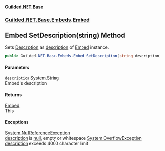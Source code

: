 
#### [Guilded.NET.Base](Guilded_NET_Base 'Guilded_NET_Base')
### [Guilded.NET.Base.Embeds](Guilded_NET_Base#Guilded_NET_Base_Embeds 'Guilded.NET.Base.Embeds').[Embed](Embed 'Guilded.NET.Base.Embeds.Embed')
## Embed.SetDescription(string) Method
Sets [Description](Embed_Description 'Guilded.NET.Base.Embeds.Embed.Description') as [description](Embed_SetDescription(string)#Guilded_NET_Base_Embeds_Embed_SetDescription(string)_description 'Guilded.NET.Base.Embeds.Embed.SetDescription(string).description') of [Embed](Embed 'Guilded.NET.Base.Embeds.Embed') instance.  
```csharp
public Guilded.NET.Base.Embeds.Embed SetDescription(string description);
```

#### Parameters
<a name='Guilded_NET_Base_Embeds_Embed_SetDescription(string)_description'></a>
`description` [System.String](https://docs.microsoft.com/en-us/dotnet/api/System.String 'System.String')  
Embed's description
  

#### Returns
[Embed](Embed 'Guilded.NET.Base.Embeds.Embed')  
This

#### Exceptions
[System.NullReferenceException](https://docs.microsoft.com/en-us/dotnet/api/System.NullReferenceException 'System.NullReferenceException')  
[description](Embed_SetDescription(string)#Guilded_NET_Base_Embeds_Embed_SetDescription(string)_description 'Guilded.NET.Base.Embeds.Embed.SetDescription(string).description') is [null](https://docs.microsoft.com/en-us/dotnet/csharp/language-reference/keywords/null 'https://docs.microsoft.com/en-us/dotnet/csharp/language-reference/keywords/null'), empty or whitespace
[System.OverflowException](https://docs.microsoft.com/en-us/dotnet/api/System.OverflowException 'System.OverflowException')  
[description](Embed_SetDescription(string)#Guilded_NET_Base_Embeds_Embed_SetDescription(string)_description 'Guilded.NET.Base.Embeds.Embed.SetDescription(string).description') exceeds 4000 character limit
